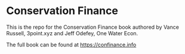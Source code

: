 # Conservation Finance
This is the repo for the Conservation Finance book authored by Vance Russell, 3point.xyz and Jeff Odefey, One Water Econ.

The full book can be found at https://confinance.info
